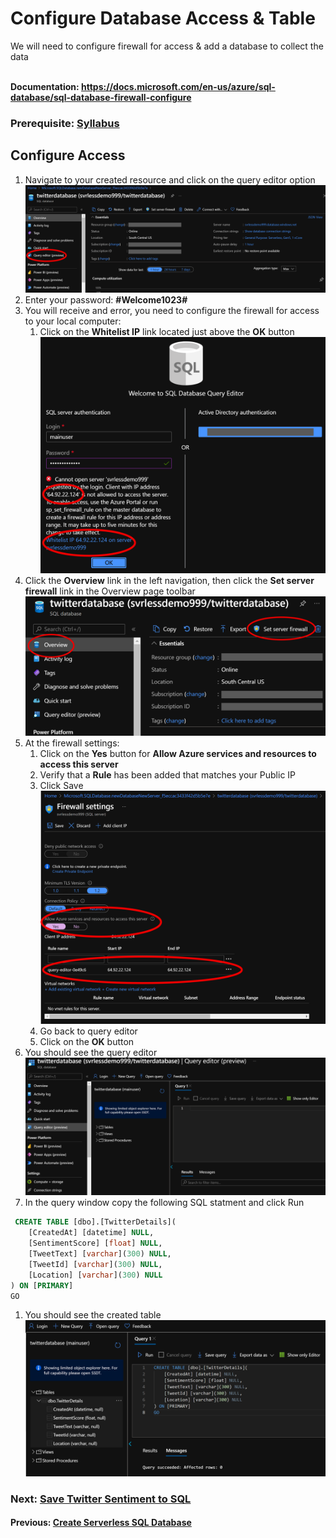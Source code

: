 # Configure Database Access & Table

We will need to configure firewall for access & add a database to collect the data

<br>**Documentation: https://docs.microsoft.com/en-us/azure/sql-database/sql-database-firewall-configure**
### Prerequisite: [Syllabus](./readme.md)

## Configure Access

1. Navigate to your created resource and click on the query editor option
![Navigate to Resource](media/31-query-editor.png)
1. Enter your password: **#Welcome1023#**
1. You will receive and error, you need to configure the firewall for access to your local computer:
    1. Click on the **Whitelist IP** link located just above the **OK** button
![Query Error](media/32-query-error.png)
1. Click the **Overview** link in the left navigation, then click the **Set server firewall** link in the Overview page toolbar
![Set Server Firewall](media/99-set-server-firewall.png)
1. At the firewall settings:
    1. Click on the **Yes** button for **Allow Azure services and resources to access this server**
    1. Verify that a **Rule** has been added that matches your Public IP
    1. Click Save
    ![Firewall settings](media/33-firewall-settings.png)
    1. Go back to query editor
    1. Click on the **OK** button
1. You should see the query editor
![Query Editor](media/36-sql-sucessful-login.png)
1. In the query window copy the following SQL statment and click Run

```sql
 CREATE TABLE [dbo].[TwitterDetails](
	[CreatedAt] [datetime] NULL,
	[SentimentScore] [float] NULL,
	[TweetText] [varchar](300) NULL,
	[TweetId] [varchar](300) NULL,
	[Location] [varchar](300) NULL
) ON [PRIMARY]
GO
```
1. You should see the created table 
![Tables](media/37-sql-table-created.png)

### Next: [Save Twitter Sentiment to SQL](./sql-save-twitter-to-sql.md) ###

#### Previous: [Create Serverless SQL Database](./create-serverless-sql.md) ####

